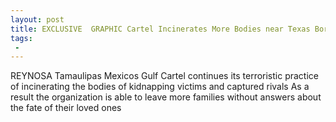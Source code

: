 ```yaml
---
layout: post
title: EXCLUSIVE  GRAPHIC Cartel Incinerates More Bodies near Texas Border
tags:
 -
---
```

REYNOSA Tamaulipas  Mexicos Gulf Cartel continues its terroristic practice of incinerating the bodies of kidnapping victims and captured rivals As a result the organization is able to leave more families without answers about the fate of their loved ones
